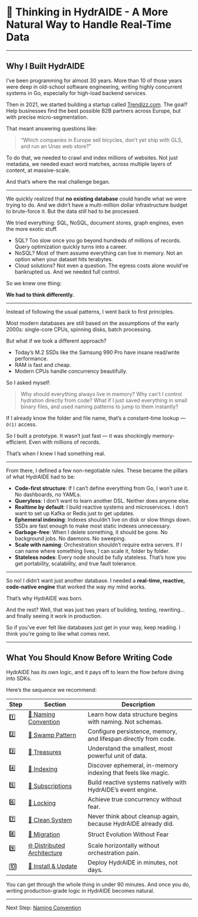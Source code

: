 # 🧐 Thinking in HydrAIDE - A More Natural Way to Handle Real-Time Data

---

## Why I Built HydrAIDE

I’ve been programming for almost 30 years. More than 10 of those years were deep in old-school software engineering, 
writing highly concurrent systems in Go, especially for high-load backend services.

Then in 2021, we started building a startup called [Trendizz.com](https://trendizz.com). 
The goal? Help businesses find the best possible B2B partners across Europe, but with precise micro-segmentation. 

That meant answering questions like:

> “Which companies in Europe sell bicycles, don’t yet ship with GLS, and run an Unas web store?”

To do that, we needed to crawl and index millions of websites. Not just metadata, we needed exact word matches, 
across multiple layers of content, at massive-scale.

And that’s where the real challenge began.

---

We quickly realized that **no existing database** could handle what we were trying to do.
And we didn’t have a multi-million dollar infrastructure budget to brute-force it. But the data still had to be processed.

We tried everything: SQL, NoSQL, document stores, graph engines, even the more exotic stuff.

* SQL? Too slow once you go beyond hundreds of millions of records. Query optimization quickly turns into a career.
* NoSQL? Most of them assume everything can live in memory. Not an option when your dataset hits terabytes.
* Cloud solutions? Not even a question. The egress costs alone would’ve bankrupted us. And we needed full control.

So we knew one thing:

**We had to think differently.**

---

Instead of following the usual patterns, I went back to first principles.

Most modern databases are still based on the assumptions of the early 2000s: single-core CPUs, spinning disks, batch processing.

But what if we took a different approach?

* Today’s M.2 SSDs like the Samsung 990 Pro have insane read/write performance.
* RAM is fast and cheap.
* Modern CPUs handle concurrency beautifully.

So I asked myself:

> Why should everything always live in memory?
> Why can’t I control hydration directly from code?
> What if I just saved everything in small binary files, and used naming patterns to jump to them instantly?

If I already know the folder and file name, that’s a constant-time lookup — `O(1)` access.

So I built a prototype. It wasn’t just fast — it was shockingly memory-efficient. Even with millions of records.

That’s when I knew I had something real.

---

From there, I defined a few non-negotiable rules. These became the pillars of what HydrAIDE had to be:

* **Code-first structure**: If I can’t define everything from Go, I won’t use it. No dashboards, no YAMLs.
* **Queryless**: I don’t want to learn another DSL. Neither does anyone else.
* **Realtime by default**: I build reactive systems and microservices. I don’t want to set up Kafka or Redis just to get updates.
* **Ephemeral indexing**: Indexes shouldn’t live on disk or slow things down. SSDs are fast enough to make most static indexes unnecessary.
* **Garbage-free**: When I delete something, it should be gone. No background jobs. No daemons. No sweeping.
* **Scale with naming**: Orchestration shouldn’t require extra servers. If I can name where something lives, I can scale it, folder by folder.
* **Stateless nodes**: Every node should be fully stateless. That’s how you get portability, scalability, and true fault tolerance.

---

So no! I didn’t want just another database.
I needed a **real-time, reactive, code-native engine** that worked the way my mind works.

That’s why HydrAIDE was born.

And the rest? Well, that was just two years of building, testing, rewriting... and finally seeing it work in production.

So if you’ve ever felt like databases just get in your way, keep reading.
I think you’re going to like what comes next.

---

## What You Should Know Before Writing Code

HydrAIDE has its own logic, and it pays off to learn the flow before diving into SDKs.

Here’s the sequence we recommend:

| Step                                             | Section                                                                               | Description                                                     |
|--------------------------------------------------|---------------------------------------------------------------------------------------|-----------------------------------------------------------------|
| 1️⃣                                            | [📍 Naming Convention](/docs/thinking-in-hydraide/naming-convention.md)               | Learn how data structure begins with naming. Not schemas.       |
| 2️⃣                                           | [🌿 Swamp Pattern](/docs/thinking-in-hydraide/swamp-pattern.md)                       | Configure persistence, memory, and lifespan directly from code. |
| 3️⃣                                              | [💎 Treasures](/docs/thinking-in-hydraide/treasures.md)                               | Understand the smallest, most powerful unit of data.            |
| 4️⃣                                              | [🧩 Indexing](/docs/thinking-in-hydraide/indexing.md)                                 | Discover ephemeral, in-memory indexing that feels like magic.   |
| 5️⃣                                              | [🔄 Subscriptions](/docs/thinking-in-hydraide/subscriptions.md)                       | Build reactive systems natively with HydrAIDE’s event engine.   |
| 6️⃣                                              | [🔐 Locking](/docs/thinking-in-hydraide/locking.md)                                   | Achieve true concurrency without fear.                          |
| 7️⃣                                              | [🧹 Clean System](/docs/thinking-in-hydraide/clean-system.md)                         | Never think about cleanup again, because HydrAIDE already did.  |
| 8️⃣                                              | [🧬 Migration](/docs/thinking-in-hydraide/migration.md)                               | Struct Evolution Without Fear                                                                |
| 9️⃣                                              | [🌐 Distributed Architecture](/docs/thinking-in-hydraide/distributed-architecture.md) | Scale horizontally without orchestration pain.                  |
| 🔟 | [🚀 Install & Update](/docs/how-to-install-hydraide.md)                                        | Deploy HydrAIDE in minutes, not days.                           |

You can get through the whole thing in under 90 minutes. And once you do, writing production-grade logic in HydrAIDE becomes natural.

---

Next Step: [Naming Convention](./naming-convention.md) 
